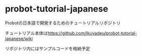 # probot-tutorial-japanese

Probotの日本語で開発するためのチュートリアルリポジトリ

チュートリアル本体は<https://github.com/Ikuyadeu/probot-tutorial-japanese/wiki>

リポジトリ内にはサンプルコードを格納予定
